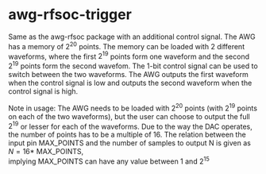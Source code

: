 # awg-rfsoc-trigger
Same as the awg-rfsoc package with an additional control signal.
The AWG has a memory of $2^{20}$ points. 
The memory can be loaded with 2 different waveforms, where the first $2^{19}$ points form one waveform and the second $2^{19}$ points form the second wavefom.
The 1-bit control signal can be used to switch between the two waveforms. The AWG outputs the first waveform when the control signal is low and outputs the second waveform when the control signal is high.

Note in usage:
The AWG needs to be loaded with $2^{20}$ points (with $2^{19}$ points on each of the two waveforms), but the user can choose to output the full $2^{19}$ or lesser for each of the waveforms. Due to the way the DAC operates, the number of points has to be a multiple of 16. The relation between the input pin MAX_POINTS and the number of samples to output N is given as <br>
$N = 16*$ MAX_POINTS, <br>
implying MAX_POINTS can have any value between 1 and $2^{15}$

